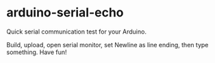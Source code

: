 # arduino-serial-echo
Quick serial communication test for your Arduino. 

Build, upload, open serial monitor, set Newline as line ending, then type something. Have fun! 
